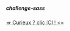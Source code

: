 
##### challenge-sass
[=> Curieux ? clic ICI ! <=](https://nick-c0de.github.io/challenge-sass/example.html)
